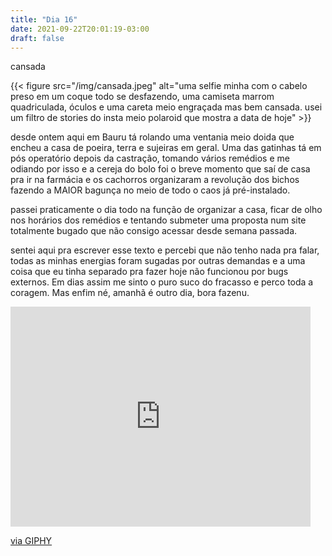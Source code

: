 ```yaml
---
title: "Dia 16"
date: 2021-09-22T20:01:19-03:00
draft: false
---
```


cansada

{{< figure src="/img/cansada.jpeg" alt="uma selfie minha com o cabelo preso em um coque todo se desfazendo, uma camiseta marrom quadriculada, óculos e uma careta meio engraçada mas bem cansada. usei um filtro de stories do insta meio polaroid que mostra a data de hoje" >}}

desde ontem aqui em Bauru tá rolando uma ventania meio doida que encheu a casa de poeira, terra e sujeiras em geral. Uma das gatinhas tá em pós operatório depois da castração, tomando vários remédios e me odiando por isso e a cereja do bolo foi o breve momento que saí de casa pra ir na farmácia e os cachorros organizaram a revolução dos bichos fazendo a MAIOR bagunça no meio de todo o caos já pré-instalado.

passei praticamente o dia todo na função de organizar a casa, ficar de olho nos horários dos remédios e tentando submeter uma proposta num site totalmente bugado que não consigo acessar desde semana passada.

sentei aqui pra escrever esse texto e percebi que não tenho nada pra falar, todas as minhas energias foram sugadas por outras demandas e a uma coisa que eu tinha separado pra fazer hoje não funcionou por bugs externos. Em dias assim me sinto o puro suco do fracasso e perco toda a coragem. Mas enfim né, amanhã é outro dia, bora fazenu. 

<iframe src="https://giphy.com/embed/lD76yTC5zxZPG" width="480" height="352" frameBorder="0" class="giphy-embed" allowFullScreen></iframe><p><a href="https://giphy.com/gifs/the-end-thats-all-folks-lD76yTC5zxZPG">via GIPHY</a></p>